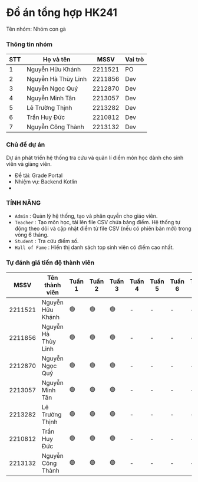 # Đồ án tổng hợp HK241

Tên nhóm: Nhóm con gà

### Thông tin nhóm

| STT | Họ và tên | MSSV | Vai trò |
|-------|-------|-------|-------|
| 1 | Nguyễn Hữu Khánh | 2211521 | PO |
| 2 | Nguyễn Hà Thùy Linh | 2211856 | Dev |
| 3 | Nguyễn Ngọc Quý | 2212870 | Dev |
| 4 | Nguyễn Minh Tân | 2213057 | Dev |
| 5 | Lê Trường Thịnh | 2213282 | Dev |
| 6 | Trần Huy Đức | 2210812 | Dev |
| 7 | Nguyễn Công Thành | 2213132 | Dev |

### Chủ đề dự án

Dự án phát triển hệ thống tra cứu và quản lí điểm môn học dành cho sinh viên và giảng viên.
- Đề tài: Grade Portal
- Nhiệm vụ: Backend Kotlin
- 
### TÍNH NĂNG

- `Admin` : Quản lý hệ thống, tạo và phân quyền cho giáo viên.
- `Teacher` : Tạo môn học, tải lên file CSV chứa bảng điểm. Hệ thống tự động theo dõi và cập nhật điểm từ file CSV (nếu có phiên bản mới) trong vòng 6 tháng.
- `Student` : Tra cứu điểm số.
- `Hall of Fame` : Hiển thị danh sách top sinh viên có điểm cao nhất.

### Tự đánh giá tiến độ thành viên

|MSSV    | Tên thành viên      | Tuần 1 | Tuần 2 | Tuần 3 | Tuần 4 |  Tuần 5 | Tuần 6 | Tuần 7 | Tuần 8 |  Tuần 9 | Tuần 10 |
|--------|---------------------|--------|--------|--------|--------|---------|--------|--------|--------|---------|---------|
|2211521 | Nguyễn Hữu Khánh    | 🟢    |🟢      |🟢     |-       |-        |-       |-       |-       |-        |-        |
|2211856 | Nguyễn Hà Thùy Linh | 🟢    |🟢      |🟢     |-       |-        |-       |-       |-       |-        |-        |
|2212870 | Nguyễn Ngọc Quý     | 🟢    |🟢      |🟢     |-       |-        |-       |-       |-       |-        |-        |
|2213057 | Nguyễn Minh Tân     | 🟢    |🟢      |🟢     |-       |-        |-       |-       |-       |-        |-        |
|2213282 | Lê Trường Thịnh     | 🟢    |🟢      |🟢     |-       |-        |-       |-       |-       |-        |-        |
|2210812 | Trần Huy Đức        | 🟢    |🟢      |🟢     |-       |-        |-       |-       |-       |-        |-        |
|2213132 | Nguyễn Công Thành   | 🟢    |🟢      |🟢     |-       |-        |-       |-       |-       |-        |-        |
